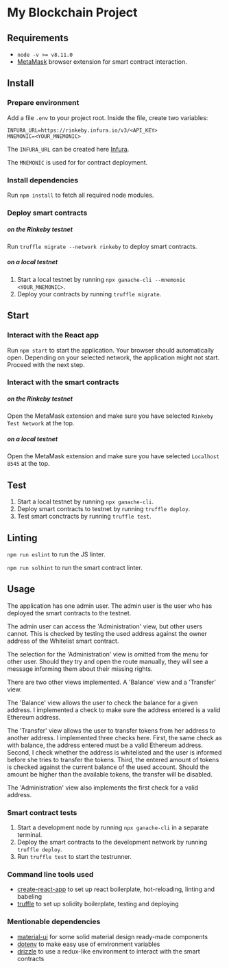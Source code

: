 # My Blockchain Project

## Requirements
- `node -v >= v8.11.0`
- [MetaMask](https://metamask.io/) browser extension for smart contract interaction.

## Install
### Prepare environment
Add a file `.env` to your project root.
Inside the file, create two variables:
```dotenv
INFURA_URL=https://rinkeby.infura.io/v3/<API_KEY>
MNEMONIC=<YOUR_MNEMONIC>
```
The `INFURA_URL` can be created here [Infura](https://infura.io/).

The `MNEMONIC` is used for for contract deployment.

### Install dependencies
Run `npm install` to fetch all required node modules.

### Deploy smart contracts
##### on the Rinkeby testnet
Run `truffle migrate --network rinkeby` to deploy smart contracts.

##### on a local testnet
1. Start a local testnet by running `npx ganache-cli --mnemonic <YOUR_MNEMONIC>`.
2. Deploy your contracts by running `truffle migrate`.

## Start
### Interact with the React app
Run `npm start` to start the application. Your browser should automatically open.
Depending on your selected network, the application might not start.
Proceed with the next step.

### Interact with the smart contracts
##### on the Rinkeby testnet
Open the MetaMask extension and make sure you have selected `Rinkeby Test Network` at the top.

##### on a local testnet
Open the MetaMask extension and make sure you have selected `Localhost 8545` at the top. 

## Test
1. Start a local testnet by running `npx ganache-cli`.
2. Deploy smart contracts to testnet by running `truffle deploy`.
3. Test smart conctracts by running `truffle test`.

## Linting
`npm run eslint` to run the JS linter.

`npm run solhint` to run the smart contract linter.

## Usage
The application has one admin user.
The admin user is the user who has deployed the smart contracts to the testnet.

The admin user can access the 'Administration' view, but other users cannot. This
is checked by testing the used address against the owner address of the Whitelist smart contract.

The selection for the 'Administration' view is omitted from the menu for other user. Should they try
and open the route manually, they will see a message informing them about their missing rights.

There are two other views implemented. A 'Balance' view and a 'Transfer' view.

The 'Balance' view allows the user to check the balance for a given address. I implemented a check
to make sure the address entered is a valid Ethereum address.

The 'Transfer' view allows the user to transfer tokens from her address to another address.
I implemented three checks here. First, the same check as with balance, the address entered must be a valid
Ethereum address. Second, I check whether the address is whitelisted and the user is informed before she
tries to transfer the tokens. Third, the entered amount of tokens is checked against
the current balance of the used account. Should the amount be higher than the available tokens,
the transfer will be disabled.

The 'Administration' view also implements the first check for a valid address.
 
### Smart contract tests
1. Start a development node by running `npx ganache-cli` in a separate terminal.
2. Deploy the smart contracts to the development network by running `truffle deploy`.
3. Run `truffle test` to start the testrunner.

### Command line tools used
- [create-react-app](https://github.com/facebook/create-react-app) to set up react boilerplate, hot-reloading, linting and babeling
- [truffle](https://github.com/trufflesuite/truffle) to set up solidity boilerplate, testing and deploying

### Mentionable dependencies
- [material-ui](https://material-ui.com/) for some solid material design ready-made components
- [dotenv](https://github.com/motdotla/dotenv) to make easy use of environment variables
- [drizzle](https://github.com/trufflesuite/drizzle) to use a redux-like environment to interact with the smart contracts
